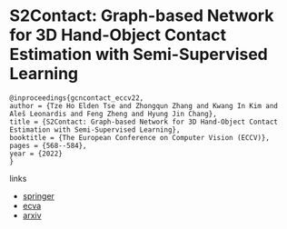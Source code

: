 # S2Contact: Graph-based Network for 3D Hand-Object Contact Estimation with Semi-Supervised Learning

```
@inproceedings{gcncontact_eccv22,
author = {Tze Ho Elden Tse and Zhongqun Zhang and Kwang In Kim and Aleš Leonardis and Feng Zheng and Hyung Jin Chang},
title = {S2Contact: Graph-based Network for 3D Hand-Object Contact Estimation with Semi-Supervised Learning},
booktitle = {The European Conference on Computer Vision (ECCV)},
pages = {568--584},
year = {2022}
}
```

links
- [springer](https://link.springer.com/chapter/10.1007/978-3-031-19769-7_33)
- [ecva](https://www.ecva.net/papers/eccv_2022/papers_ECCV/html/3351_ECCV_2022_paper.php)
- [arxiv](https://arxiv.org/abs/2208.00874)
